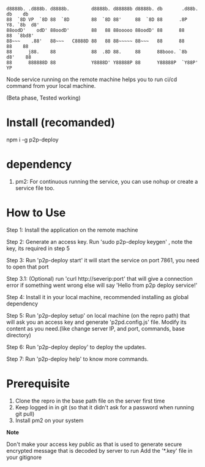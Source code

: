 ```
d8888b. .d888b. d8888b.        d8888b. d88888b d8888b. db       .d88b.  db    db
88  `8D VP  `8D 88  `8D        88  `8D 88'     88  `8D 88      .8P  Y8. `8b  d8'
88oodD'    odD' 88oodD'        88   88 88ooooo 88oodD' 88      88    88  `8bd8'
88~~~    .88'   88~~~   C8888D 88   88 88~~~~~ 88~~~   88      88    88    88
88      j88.    88             88  .8D 88.     88      88booo. `8b  d8'    88
88      888888D 88             Y8888D' Y88888P 88      Y88888P  `Y88P'     YP
```

Node service running on the remote machine helps you to run ci/cd command from your local machine.

(Beta phase, Tested working)

# Install (recomanded)

npm i -g p2p-deploy

# dependency

1. pm2: For continuous running the service, you can use nohup or create a service file too.

# How to Use

Step 1: Install the application on the remote machine

Step 2: Generate an access key. Run 'sudo p2p-deploy keygen' , note the key, its required in step 5

Step 3: Run 'p2p-deploy start' it will start the service on port 7861, you need to open that port

Step 3.1: (Optional) run 'curl http://severip:port' that will give a connection error if something went wrong
else will say 'Hello from p2p deploy service!'

Step 4: Install it in your local machine, recommended installing as global dependency

Step 5: Run 'p2p-deploy setup' on local machine (on the repro path) that will ask you an access key and generate 'p2pd.config.js' file. Modify its content as you need.(like change server IP, and port, commands, base directory)

Step 6: Run 'p2p-deploy deploy' to deploy the updates.

Step 7: Run 'p2p-deploy help' to know more commands.

# Prerequisite

1. Clone the repro in the base path file on the server first time
2. Keep logged in in git (so that it didn't ask for a password when running git pull)
3. Install pm2 on your system

**Note**

Don't make your access key public as that is used to generate secure encrypted message that is decoded by server to run
Add the '\*.key' file in your gitignore

